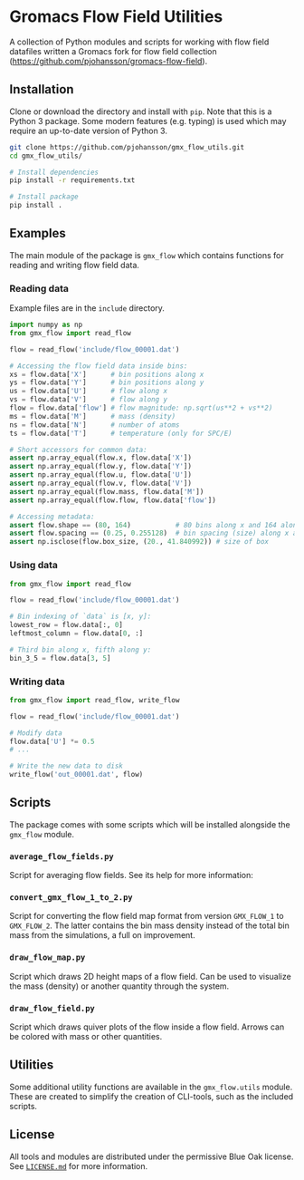 # Gromacs Flow Field Utilities

A collection of Python modules and scripts for working with flow field
datafiles written a Gromacs fork for flow field collection
(https://github.com/pjohansson/gromacs-flow-field).


## Installation

Clone or download the directory and install with `pip`. Note that this
is a Python 3 package. Some modern features (e.g. typing) is used
which may require an up-to-date version of Python 3.

```bash
git clone https://github.com/pjohansson/gmx_flow_utils.git
cd gmx_flow_utils/

# Install dependencies
pip install -r requirements.txt

# Install package
pip install .
```


## Examples

The main module of the package is `gmx_flow` which contains functions
for reading and writing flow field data.

### Reading data

Example files are in the `include` directory.

```python
import numpy as np
from gmx_flow import read_flow

flow = read_flow('include/flow_00001.dat')

# Accessing the flow field data inside bins:
xs = flow.data['X']      # bin positions along x
ys = flow.data['Y']      # bin positions along y
us = flow.data['U']      # flow along x
vs = flow.data['V']      # flow along y
flow = flow.data['flow'] # flow magnitude: np.sqrt(us**2 + vs**2)
ms = flow.data['M']      # mass (density)
ns = flow.data['N']      # number of atoms
ts = flow.data['T']      # temperature (only for SPC/E)

# Short accessors for common data:
assert np.array_equal(flow.x, flow.data['X'])
assert np.array_equal(flow.y, flow.data['Y'])
assert np.array_equal(flow.u, flow.data['U'])
assert np.array_equal(flow.v, flow.data['V'])
assert np.array_equal(flow.mass, flow.data['M'])
assert np.array_equal(flow.flow, flow.data['flow'])

# Accessing metadata:
assert flow.shape == (80, 164)           # 80 bins along x and 164 along y
assert flow.spacing == (0.25, 0.255128)  # bin spacing (size) along x and y
assert np.isclose(flow.box_size, (20., 41.840992)) # size of box
```

### Using data
```python
from gmx_flow import read_flow

flow = read_flow('include/flow_00001.dat')

# Bin indexing of `data` is [x, y]:
lowest_row = flow.data[:, 0]
leftmost_column = flow.data[0, :]

# Third bin along x, fifth along y:
bin_3_5 = flow.data[3, 5]

```

### Writing data

```python
from gmx_flow import read_flow, write_flow

flow = read_flow('include/flow_00001.dat')

# Modify data
flow.data['U'] *= 0.5
# ...

# Write the new data to disk
write_flow('out_00001.dat', flow)
```


## Scripts

The package comes with some scripts which will be installed alongside
the `gmx_flow` module.

### `average_flow_fields.py`

Script for averaging flow fields. See its help for more information:

### `convert_gmx_flow_1_to_2.py`

Script for converting the flow field map format from version `GMX_FLOW_1`
to `GMX_FLOW_2`. The latter contains the bin mass density instead of the
total bin mass from the simulations, a full on improvement.

### `draw_flow_map.py`

Script which draws 2D height maps of a flow field. Can be used to visualize
the mass (density) or another quantity through the system.

### `draw_flow_field.py`

Script which draws quiver plots of the flow inside a flow field. Arrows
can be colored with mass or other quantities.


## Utilities
Some additional utility functions are available in the `gmx_flow.utils`
module. These are created to simplify the creation of CLI-tools, such as
the included scripts.


## License

All tools and modules are distributed under the permissive Blue Oak license.
See [`LICENSE.md`](LICENSE.md) for more information.
